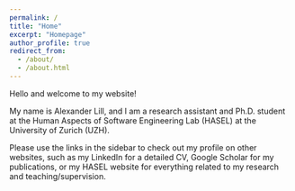 ```yaml
---
permalink: /
title: "Home"
excerpt: "Homepage"
author_profile: true
redirect_from: 
  - /about/
  - /about.html
---
```


Hello and welcome to my website!

My name is Alexander Lill, and I am a research assistant and Ph.D. student at the Human Aspects of Software Engineering Lab (HASEL) at the University of Zurich (UZH).

Please use the links in the sidebar to check out my profile on other websites, such as my LinkedIn for a detailed CV, Google Scholar for my publications, or my HASEL website for everything related to my research and teaching/supervision.
